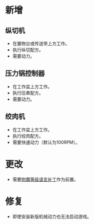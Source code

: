 # 新增

## 纵切机

- 在置物台或传送带上方工作。
- 执行纵切配方。
- 需要动力。

## 压力锅控制器

- 在工作盆上方工作。
- 执行压煮配方。
- 需要动力。

## 绞肉机

- 在工作盆上方工作。
- 执行绞肉配方。
- 需要快速动力（默认为100RPM）。

# 更改

- 需要[附魔等级语言补丁](https://modrinth.com/mod/enchlevel-langpatch)作为前置。

# 修复

- 即使安装新版机械动力也无法启动游戏。
